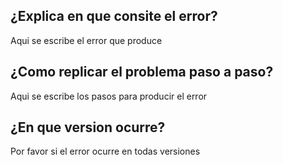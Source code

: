 ## ¿Explica en que consite el error?
Aqui se escribe el error que produce 
## ¿Como replicar el problema paso a paso?
Aqui se escribe los pasos para producir el error
## ¿En que version ocurre?
Por favor si el error ocurre en todas versiones
